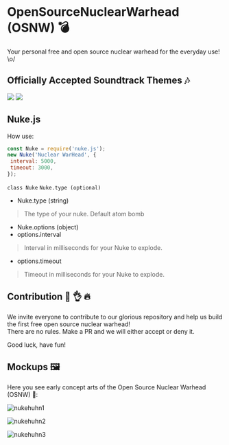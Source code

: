 # OpenSourceNuclearWarhead (OSNW) 💣 
Your personal free and open source nuclear warhead for the everyday use! \o/

## Officially Accepted Soundtrack Themes 🎶 

[![](http://img.youtube.com/vi/KXSUEU7ISfQ/0.jpg)](http://www.youtube.com/watch?v=KXSUEU7ISfQ)
[![](http://img.youtube.com/vi/mEtldt-FI8Y/0.jpg)](https://www.youtube.com/watch?v=mEtldt-FI8Y)

## Nuke.js
How use:
```js
const Nuke = require('nuke.js');
new Nuke('Nuclear WarHead', {
 interval: 5000,
 timeout: 3000,
});
```
`class Nuke`
  `Nuke.type (optional)`
- Nuke.type (string)
>The type of your nuke. Default atom bomb
- Nuke.options (object)
- options.interval
>Interval in milliseconds for your Nuke to explode.
- options.timeout
>Timeout in milliseconds for your Nuke to explode.

## Contribution 💯 👌 🔥 
We invite everyone to contribute to our glorious repository and help us build the first free open source nuclear warhead!  
There are no rules. Make a PR and we will either accept or deny it.  

Good luck, have fun! 

## Mockups 🖼  

Here you see early concept arts of the Open Source Nuclear Warhead (OSNW) 🐔:  

![nukehuhn1](https://raw.githubusercontent.com/spacehuhn/OpenSourceNuclearWarhead/master/img/nukehuhn.jpg)  

![nukehuhn2](https://raw.githubusercontent.com/spacehuhn/OpenSourceNuclearWarhead/master/img/nukehuhn2.jpg)  

![nukehuhn3](https://raw.githubusercontent.com/spacehuhn/OpenSourceNuclearWarhead/master/img/space_bomb.png)  
